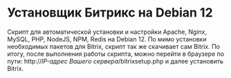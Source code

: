 # Установщик Битрикс на Debian 12
Скрипт для автоматической установки и настройки Apache, Nginx, MySQL, PHP, NodeJS, NPM, Redis на Debian 12. По мимо установки необходимых пакетов для Bitrix, скрипт так же скачивает сам Bitrix. По итогу, после выполнения работы скрипта, можно перейти в браузере по пути: http://*IP-адрес Вашего сервера*/bitrixsetup.php и далее установить Bitrix.
